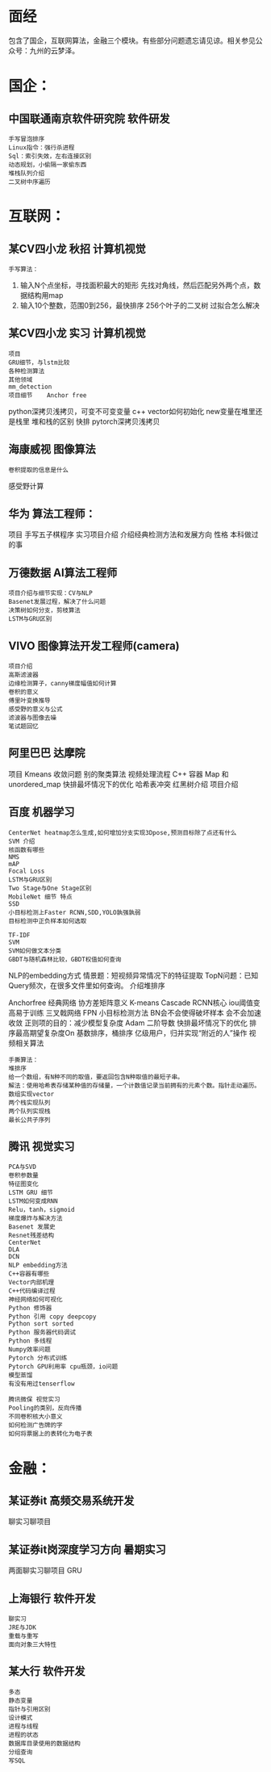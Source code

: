 # 面经
包含了国企，互联网算法，金融三个模块。有些部分问题遗忘请见谅。相关参见公众号：九州的云梦泽。
# 国企：
## 中国联通南京软件研究院 软件研发
	手写冒泡排序
	Linux指令：强行杀进程
	Sql：索引失效，左右连接区别
	动态规划，小偷隔一家偷东西
	堆栈队列介绍
	二叉树中序遍历

# 互联网：
## 某CV四小龙 秋招 计算机视觉
	手写算法：
1.	输入N个点坐标，寻找面积最大的矩形
先找对角线，然后匹配另外两个点，数据结构用map
2.	输入10个整数，范围0到256，最快排序
256个叶子的二叉树
	过拟合怎么解决
## 某CV四小龙 实习 计算机视觉
	项目
	GRU细节，与lstm比较
	各种检测算法
	其他领域
	mm_detection
	项目细节	Anchor free
python深拷贝浅拷贝，可变不可变变量
c++ vector如何初始化
new变量在堆里还是栈里
堆和栈的区别
快排
pytorch深拷贝浅拷贝

## 海康威视 图像算法
	卷积提取的信息是什么
感受野计算

## 	华为 算法工程师：
项目
	手写五子棋程序
	实习项目介绍
	介绍经典检测方法和发展方向
性格
本科做过的事

## 万德数据 AI算法工程师 
	项目介绍与细节实现：CV与NLP
	Basenet发展过程，解决了什么问题
	决策树如何分支，剪枝算法
	LSTM与GRU区别

## 	VIVO 图像算法开发工程师(camera) 
	项目介绍
	高斯滤波器
	边缘检测算子，canny梯度幅值如何计算
	卷积的意义
	傅里叶变换推导
	感受野的意义与公式
	滤波器与图像去噪
	笔试题回忆

## 	阿里巴巴 达摩院
项目
Kmeans 收敛问题
	别的聚类算法
	视频处理流程
	C++ 容器
	Map 和unordered_map
	快排最坏情况下的优化
	哈希表冲突
	红黑树介绍
	项目介绍

## 	百度 机器学习
	CenterNet heatmap怎么生成,如何增加分支实现3Dpose,预测目标除了点还有什么
	SVM 介绍
	核函数有哪些
	NMS
	mAP
	Focal Loss
	LSTM与GRU区别
	Two Stage与One Stage区别
	MobileNet 细节 特点
	SSD
	小目标检测上Faster RCNN,SDD,YOLO孰强孰弱
	目标检测中正负样本如何选取

	TF-IDF
	SVM
	SVM如何做文本分类
	GBDT与随机森林比较，GBDT权值如何查询
NLP的embedding方式
	情景题：短视频异常情况下的特征提取
	TopN问题：已知Query频次，在很多文件里如何查询。
	介绍堆排序

Anchorfree
	经典网络
	协方差矩阵意义
	K-means
	Cascade RCNN核心 iou阈值变高易于训练
	三叉戟网络
	FPN
	小目标检测方法
	BN会不会使得破坏样本
	会不会加速收敛
	正则项的目的：减少模型复杂度
	Adam 二阶导数
	快排最坏情况下的优化
	排序最高期望复杂度On 基数排序，桶排序
	亿级用户，归并实现“附近的人”操作
	视频相关算法

	手撕算法：
	堆排序
	给一个数组，有N种不同的取值，要返回包含N种取值的最短子串。
	解法：使用哈希表存储某种值的存储量，一个计数值记录当前拥有的元素个数。指针走动遍历。
	数组实现vector
	两个栈实现队列
	两个队列实现栈
	最长公共子序列

	
## 	腾讯 视觉实习
	PCA与SVD
	卷积参数量
	特征图变化
	LSTM GRU 细节
	LSTM如何变成RNN
	Relu，tanh，sigmoid
	梯度爆炸与解决方法
	Basenet 发展史
	Resnet残差结构
	CenterNet
	DLA 
	DCN
	NLP embedding方法
	C++容器有哪些
	Vector内部机理
	C++代码编译过程
	神经网络如何可视化
	Python 修饰器
	Python 引用 copy deepcopy
	Python sort sorted
	Python 服务器代码调试
	Python 多线程
	Numpy效率问题
	Pytorch 分布式训练
	Pytorch GPU利用率 cpu瓶颈，io问题
	模型蒸馏
	有没有用过tenserflow

  	腾讯微保 视觉实习
	Pooling的类别，反向传播
	不同卷积核大小意义
	如何检测广告牌的字
	如何将票据上的表转化为电子表




#	金融：
## 某证券it  高频交易系统开发 
聊实习聊项目

## 	某证券it岗深度学习方向 暑期实习
两面聊实习聊项目
GRU

## 	上海银行 软件开发
	聊实习
	JRE与JDK
	重载与重写
	面向对象三大特性

## 某大行 软件开发
	多态
 	静态变量
	指针与引用区别
	设计模式
	进程与线程
	进程的状态
	数据库目录使用的数据结构
	分组查询
	写SQL


